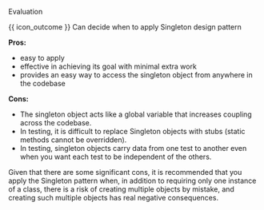 <span id="title">Evaluation</span>

<span id="prereqs"></span>

<span id="outcomes">{{ icon_outcome }} Can decide when to apply Singleton design pattern</span>

<div id="body">

**Pros:**
* easy to apply 
* effective in achieving its goal with minimal extra work
* provides an easy way to access the singleton object from anywhere in the codebase

**Cons:**
* The singleton object acts like a global variable that increases coupling across the codebase.
* In testing, it is difficult to replace Singleton objects with stubs (static methods cannot be overridden).
* In testing, singleton objects carry data from one test to another even when you want each test to be independent of the others.

Given that there are some significant cons, it is recommended that you apply the Singleton pattern when, in addition to requiring only one instance of a class, there is a risk of creating multiple objects by mistake, and creating such multiple objects has real negative consequences.

</div>

<div id="extras">
</div>

